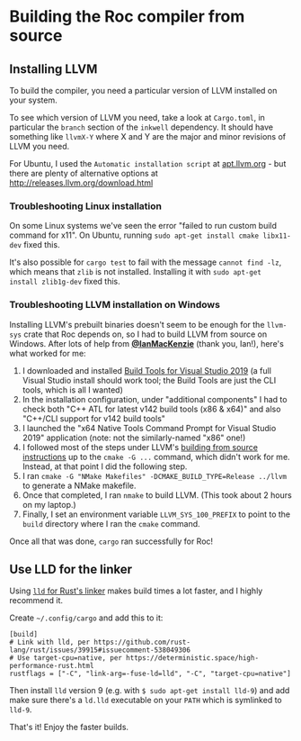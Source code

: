 # Building the Roc compiler from source


## Installing LLVM

To build the compiler, you need a particular version of LLVM installed on your system.

To see which version of LLVM you need, take a look at `Cargo.toml`, in particular the `branch` section of the `inkwell` dependency. It should have something like `llvmX-Y` where X and Y are the major and minor revisions of LLVM you need.

For Ubuntu, I used the `Automatic installation script` at [apt.llvm.org](https://apt.llvm.org) - but there are plenty of alternative options at http://releases.llvm.org/download.html

### Troubleshooting Linux installation

On some Linux systems we've seen the error "failed to run custom build command for x11".
On Ubuntu, running `sudo apt-get install cmake libx11-dev` fixed this.

It's also possible for `cargo test` to fail with the message `cannot find -lz`, which means that `zlib` is not installed. Installing it with `sudo apt-get install zlib1g-dev` fixed this.

### Troubleshooting LLVM installation on Windows

Installing LLVM's prebuilt binaries doesn't seem to be enough for the `llvm-sys` crate that Roc depends on, so I had to build LLVM from source
on Windows. After lots of help from [**@IanMacKenzie**](https://github.com/IanMacKenzie) (thank you, Ian!), here's what worked for me:

1. I downloaded and installed [Build Tools for Visual Studio 2019](https://visualstudio.microsoft.com/thank-you-downloading-visual-studio/?sku=BuildTools&rel=16) (a full Visual Studio install should work tool; the Build Tools are just the CLI tools, which is all I wanted)
2. In the installation configuration, under "additional components" I had to check both "C++ ATL for latest v142 build tools (x86 & x64)" and also "C++/CLI support for v142 build tools"
3. I launched the "x64 Native Tools Command Prompt for Visual Studio 2019" application (note: not the similarly-named "x86" one!)
4. I followed most of the steps under LLVM's [building from source instructions](https://github.com/llvm/llvm-project#getting-the-source-code-and-building-llvm) up to the `cmake -G ...` command, which didn't work for me. Instead, at that point I did the following step.
5. I ran `cmake -G "NMake Makefiles" -DCMAKE_BUILD_TYPE=Release ../llvm` to generate a NMake makefile.
6. Once that completed, I ran `nmake` to build LLVM. (This took about 2 hours on my laptop.)
7. Finally, I set an environment variable `LLVM_SYS_100_PREFIX` to point to the `build` directory where I ran the `cmake` command.

Once all that was done, `cargo` ran successfully for Roc!

## Use LLD for the linker

Using [`lld` for Rust's linker](https://github.com/rust-lang/rust/issues/39915#issuecomment-538049306)
makes build times a lot faster, and I highly recommend it.

Create `~/.config/cargo` and add this to it:

```
[build]
# Link with lld, per https://github.com/rust-lang/rust/issues/39915#issuecomment-538049306
# Use target-cpu=native, per https://deterministic.space/high-performance-rust.html
rustflags = ["-C", "link-arg=-fuse-ld=lld", "-C", "target-cpu=native"]
```

Then install `lld` version 9 (e.g. with `$ sudo apt-get install lld-9`)
and add make sure there's a `ld.lld` executable on your `PATH` which
is symlinked to `lld-9`.

That's it! Enjoy the faster builds.

